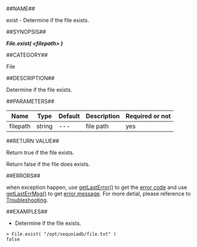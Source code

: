 
##NAME##

exist - Determine if the file exists.

##SYNOPSIS##

***File.exist( \<filepath\> )***

##CATEGORY##

File

##DESCRIPTION##

Determine if the file exists.

##PARAMETERS##

| Name     | Type     | Default | Description | Required or not |
| -------- | -------- | ------- | ----------- | --------------- |
| filepath | string   | ---     | file path   | yes             |

##RETURN VALUE##

Return true if the file exists.

Return false if the file does exists.

##ERRORS##

when exception happen, use [getLastError()](manual/Manual/Sequoiadb_command/Global/getLastError.md) to get the [error code](manual/Manual/Sequoiadb_error_code.md)  and use [getLastErrMsg()](manual/Manual/Sequoiadb_command/Global/getLastErrMsg.md) to get [error message](manual/Manual/Sequoiadb_command/Global/getLastErrMsg.md). For more detial, please  reference to [Troubleshooting](manual/FAQ/faq_sdb.md).

##EXAMPLES##

* Determine if the file exists.

```lang-javascript
> File.exist( "/opt/sequoiadb/file.txt" )
false
```
